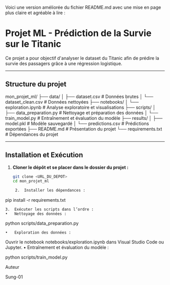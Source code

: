 Voici une version améliorée du fichier README.md avec une mise en page plus claire et agréable à lire :

# Projet ML - Prédiction de la Survie sur le Titanic

Ce projet a pour objectif d'analyser le dataset du Titanic afin de prédire la survie des passagers grâce à une régression logistique.

---

## Structure du projet

mon_projet_ml/
├── data/
│   ├── dataset.csv          # Données brutes
│   └── dataset_clean.csv    # Données nettoyées
├── notebooks/
│   └── exploration.ipynb    # Analyse exploratoire et visualisations
├── scripts/
│   ├── data_preparation.py  # Nettoyage et préparation des données
│   └── train_model.py       # Entraînement et évaluation du modèle
├── results/
│   ├── model.pkl            # Modèle sauvegardé
│   └── predictions.csv      # Prédictions exportées
├── README.md                # Présentation du projet
└── requirements.txt         # Dépendances du projet

---

## Installation et Exécution

1. **Cloner le dépôt et se placer dans le dossier du projet :**

   ```bash
   git clone <URL_DU_DEPOT>
   cd mon_projet_ml

	2.	Installer les dépendances :

pip install -r requirements.txt


	3.	Exécuter les scripts dans l’ordre :
	•	Nettoyage des données :

python scripts/data_preparation.py


	•	Exploration des données :
Ouvrir le notebook notebooks/exploration.ipynb dans Visual Studio Code ou Jupyter.
	•	Entraînement et évaluation du modèle :

python scripts/train_model.py

Auteur

Sung-01